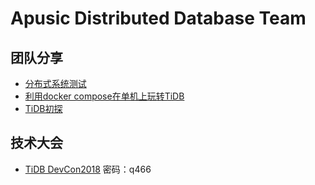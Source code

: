 # Apusic Distributed Database Team

## 团队分享

* [分布式系统测试](./docs/分布式系统测试-v1.pptx)
* [利用docker compose在单机上玩转TiDB](./docs/tidb-docker-compose.md)
* [TiDB初探](./docs/tidb-glance.md)

## 技术大会

* [TiDB DevCon2018](https://pan.kingdee.com/s/MTAxOTYxNixhZWFj)  密码：q466


